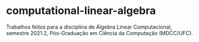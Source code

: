 # computational-linear-algebra
Trabalhos feitos para a disciplina de Álgebra Linear Computacional, semestre 2021.2, Pós-Graduação em Ciência da Computação (MDCC/UFC).
